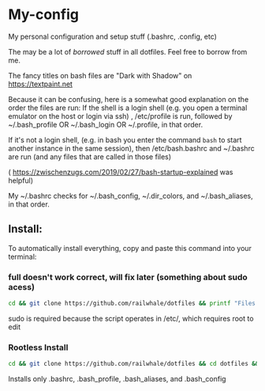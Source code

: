 # My-config
My personal configuration and setup stuff (.bashrc, .config, etc)

The may be a lot of *borrowed* stuff in all dotfiles.
Feel free to borrow from me.

The fancy titles on bash files are "Dark with Shadow" on https://textpaint.net

Because it can be confusing, here is a somewhat good explanation on the order the files are run:
If the shell is a login shell (e.g. you open a terminal emulator on the host or login via ssh) , /etc/profile is run, 
followed by ~/.bash_profile OR ~/.bash_login OR ~/.profile, in that order.

If it's not a login shell, (e.g. in bash you enter the command ```bash``` to start another instance in the same session),
then /etc/bash.bashrc and ~/.bashrc are run (and any files that are called in those files)

( https://zwischenzugs.com/2019/02/27/bash-startup-explained was helpful)

My ~/.bashrc checks for ~/.bash_config, ~/.dir_colors, and ~/.bash_aliases, in that order.


## Install:

To automatically install everything, copy and paste this command into your terminal:
### full doesn't work correct, will fix later (something about sudo acess)
```bash
cd && git clone https://github.com/railwhale/dotfiles && printf "Files retrived\n" && cd dotfiles && sudo ./install.sh
```
sudo is required because the script operates in /etc/, which requires root to edit

### Rootless Install
```bash
cd && git clone https://github.com/railwhale/dotfiles && cd dotfiles && ./home-install.sh
```
Installs only .bashrc, .bash_profile, .bash_aliases, and .bash_config
